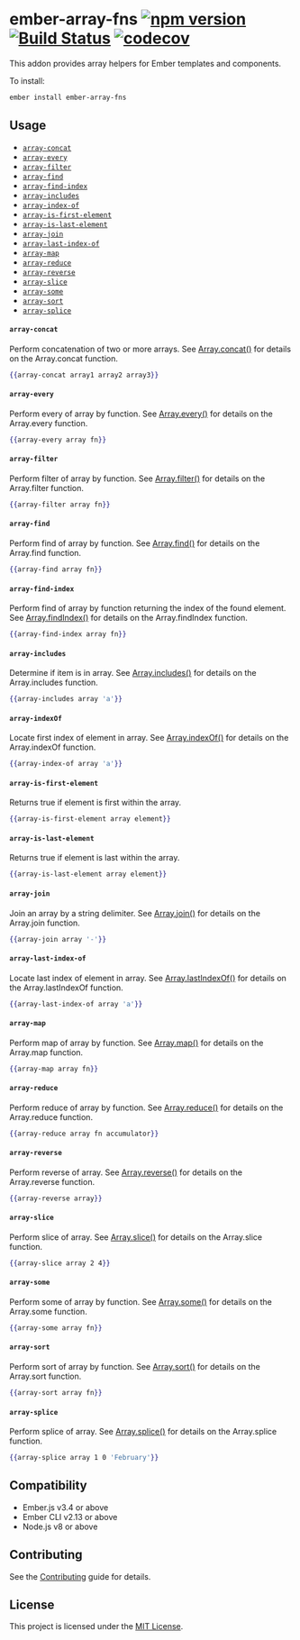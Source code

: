 ember-array-fns
[![npm version](https://badge.fury.io/js/ember-array-fns.svg)](https://badge.fury.io/js/ember-array-fns)
[![Build Status](https://travis-ci.com/robert-allan-frank/ember-array-fns.svg?branch=develop)](https://travis-ci.com/robert-allan-frank/ember-array-fns)
[![codecov](https://codecov.io/gh/robert-allan-frank/ember-array-fns/branch/develop/graph/badge.svg)](https://codecov.io/gh/robert-allan-frank/ember-array-fns)
==============================================================================
This addon provides array helpers for Ember templates and components.

To install:

```sh
ember install ember-array-fns
```

Usage
------------------------------------------------------------------------------
* [`array-concat`](#array-concat)
* [`array-every`](#array-every)
* [`array-filter`](#array-filter)
* [`array-find`](#array-find)
* [`array-find-index`](#array-find-index)
* [`array-includes`](#array-includes)
* [`array-index-of`](#array-index-of)
* [`array-is-first-element`](#array-is-first-element)
* [`array-is-last-element`](#array-is-last-element)
* [`array-join`](#array-join)
* [`array-last-index-of`](#array-last-index-of)
* [`array-map`](#array-map)
* [`array-reduce`](#array-reduce)
* [`array-reverse`](#array-reverse)
* [`array-slice`](#array-slice)
* [`array-some`](#array-some)
* [`array-sort`](#array-sort)
* [`array-splice`](#array-splice)

#### `array-concat`
Perform concatenation of two or more arrays. See [Array.concat()](https://developer.mozilla.org/en-US/docs/Web/JavaScript/Reference/Global_Objects/Array/concat) for details on the Array.concat function.


```hbs
{{array-concat array1 array2 array3}}
```

#### `array-every`
Perform every of array by function. See [Array.every()](https://developer.mozilla.org/en-US/docs/Web/JavaScript/Reference/Global_Objects/Array/every) for details on the Array.every function.

```hbs
{{array-every array fn}}
```

#### `array-filter`
Perform filter of array by function. See [Array.filter()](https://developer.mozilla.org/en-US/docs/Web/JavaScript/Reference/Global_Objects/Array/filter) for details on the Array.filter function.

```hbs
{{array-filter array fn}}
```

#### `array-find`
Perform find of array by function. See [Array.find()](https://developer.mozilla.org/en-US/docs/Web/JavaScript/Reference/Global_Objects/Array/find) for details on the Array.find function.

```hbs
{{array-find array fn}}
```

#### `array-find-index`
Perform find of array by function returning the index of the found element. See [Array.findIndex()](https://developer.mozilla.org/en-US/docs/Web/JavaScript/Reference/Global_Objects/Array/findIndex) for details on the Array.findIndex function.

```hbs
{{array-find-index array fn}}
```

#### `array-includes`
Determine if item is in array. See [Array.includes()](https://developer.mozilla.org/en-US/docs/Web/JavaScript/Reference/Global_Objects/Array/includes) for details on the Array.includes function.

```hbs
{{array-includes array 'a'}}
```

#### `array-indexOf`
Locate first index of element in array. See [Array.indexOf()](https://developer.mozilla.org/en-US/docs/Web/JavaScript/Reference/Global_Objects/Array/indexOf) for details on the Array.indexOf function.

```hbs
{{array-index-of array 'a'}}
```

#### `array-is-first-element`
Returns true if element is first within the array.

```hbs
{{array-is-first-element array element}}
```

#### `array-is-last-element`
Returns true if element is last within the array.

```hbs
{{array-is-last-element array element}}
```

#### `array-join`
Join an array by a string delimiter. See [Array.join()](https://developer.mozilla.org/en-US/docs/Web/JavaScript/Reference/Global_Objects/Array/join) for details on the Array.join function.

```hbs
{{array-join array '-'}}
```

#### `array-last-index-of`
Locate last index of element in array. See [Array.lastIndexOf()](https://developer.mozilla.org/en-US/docs/Web/JavaScript/Reference/Global_Objects/Array/lastIndexOf) for details on the Array.lastIndexOf function.

```hbs
{{array-last-index-of array 'a'}}
```

#### `array-map`
Perform map of array by function. See [Array.map()](https://developer.mozilla.org/en-US/docs/Web/JavaScript/Reference/Global_Objects/Array/map) for details on the Array.map function.

```hbs
{{array-map array fn}}
```

#### `array-reduce`
Perform reduce of array by function. See [Array.reduce()](https://developer.mozilla.org/en-US/docs/Web/JavaScript/Reference/Global_Objects/Array/reduce) for details on the Array.reduce function.

```hbs
{{array-reduce array fn accumulator}}
```

#### `array-reverse`
Perform reverse of array. See [Array.reverse()](https://developer.mozilla.org/en-US/docs/Web/JavaScript/Reference/Global_Objects/Array/reverse) for details on the Array.reverse function.

```hbs
{{array-reverse array}}
```

#### `array-slice`
Perform slice of array. See [Array.slice()](https://developer.mozilla.org/en-US/docs/Web/JavaScript/Reference/Global_Objects/Array/slice) for details on the Array.slice function.

```hbs
{{array-slice array 2 4}}
```

#### `array-some`
Perform some of array by function. See [Array.some()](https://developer.mozilla.org/en-US/docs/Web/JavaScript/Reference/Global_Objects/Array/some) for details on the Array.some function.

```hbs
{{array-some array fn}}
```

#### `array-sort`
Perform sort of array by function. See [Array.sort()](https://developer.mozilla.org/en-US/docs/Web/JavaScript/Reference/Global_Objects/Array/sort) for details on the Array.sort function.

```hbs
{{array-sort array fn}}
```

#### `array-splice`
Perform splice of array. See [Array.splice()](https://developer.mozilla.org/en-US/docs/Web/JavaScript/Reference/Global_Objects/Array/splice) for details on the Array.splice function.

```hbs
{{array-splice array 1 0 'February'}}
```

Compatibility
------------------------------------------------------------------------------
* Ember.js v3.4 or above
* Ember CLI v2.13 or above
* Node.js v8 or above


Contributing
------------------------------------------------------------------------------
See the [Contributing](CONTRIBUTING.md) guide for details.


License
------------------------------------------------------------------------------
This project is licensed under the [MIT License](LICENSE.md).
